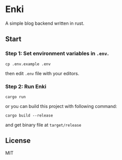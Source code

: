 # Enki
A simple blog backend written in rust.

## Start
### Step 1: Set environment variables in `.env`.
```
cp .env.example .env
```
then edit `.env` file with your editors.
### Step 2: Run Enki
```
cargo run
```
or you can build this project with following command:
```
cargo build --release
```
and get binary file at `target/release`

## License
MIT
